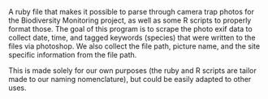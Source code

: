 A ruby file that makes it possible to parse through camera trap photos for the Biodiversity Monitoring project, as well as some R scripts to properly format those. The goal of this program is to scrape the photo exif data to collect date, time, and tagged keywords (species) that were written to the files via photoshop.  We also collect the file path, picture name, and the site specific information from the file path.

This is made solely for our own purposes (the ruby and R scripts are tailor made to our naming nomenclature), but could be easily adapted to other uses.
